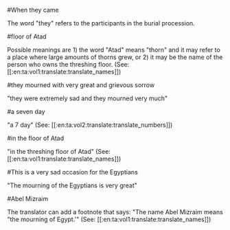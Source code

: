 #When they came

The word "they" refers to the participants in the burial procession.

#floor of Atad

Possible meanings are 1) the word "Atad" means "thorn" and it may refer to a place where large amounts of thorns grew, or 2) it may be the name of the person who owns the threshing floor. (See: [[:en:ta:vol1:translate:translate_names]])

#they mourned with very great and grievous sorrow

"they were extremely sad and they mourned very much"

#a seven day

"a 7 day" (See: [[:en:ta:vol2:translate:translate_numbers]])

#in the floor of Atad

"in the threshing floor of Atad" (See: [[:en:ta:vol1:translate:translate_names]])

#This is a very sad occasion for the Egyptians

"The mourning of the Egyptians is very great"

#Abel Mizraim

The translator can add a footnote that says: "The name Abel Mizraim means "the mourning of Egypt.'" (See: [[:en:ta:vol1:translate:translate_names]])
